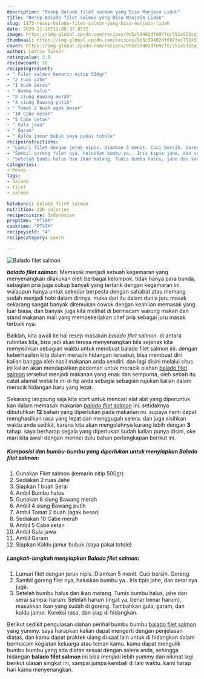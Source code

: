 ```yaml
---
description: "Resep Balado filet salmon yang Bisa Manjain Lidah"
title: "Resep Balado filet salmon yang Bisa Manjain Lidah"
slug: 1173-resep-balado-filet-salmon-yang-bisa-manjain-lidah
date: 2020-11-16T12:00:37.057Z
image: https://img-global.cpcdn.com/recipes/9d5c59402df697fe/751x532cq70/balado-filet-salmon-foto-resep-utama.jpg
thumbnail: https://img-global.cpcdn.com/recipes/9d5c59402df697fe/751x532cq70/balado-filet-salmon-foto-resep-utama.jpg
cover: https://img-global.cpcdn.com/recipes/9d5c59402df697fe/751x532cq70/balado-filet-salmon-foto-resep-utama.jpg
author: Lottie Turner
ratingvalue: 3.9
reviewcount: 10
recipeingredient:
- " Filet salmon kemarin nitip 500gr"
- "2 ruas Jahe"
- "1 buah Serai"
- " Bumbu halus"
- "8 siung Bawang merah"
- "4 siung Bawang putih"
- " Tomat 2 buah agak besar"
- "10 Cabe merah"
- "5 Cabe setan"
- " Gula jawa"
- " Garam"
- " Kaldu jamur bubuk saya pakai totole"
recipeinstructions:
- "Lumuri filet dengan jeruk nipis. Diamkan 5 menit. Cuci bersih. Goreng."
- "Sambil goreng filet nya, haluskan bumbu ya.. Iris tipis jahe, dan serai nya juga."
- "Setelah bumbu halus dan ikan matang. Tumis bumbu halus, jahe dan serai sampai harum. Setelah harum (ingat ya, benar benar harum), masukkan ikan yang sudah di goreng. Tambahkan gula, garam, dan kaldu jamur. Koreksi rasa, dan siap di hidangkan."
categories:
- Resep
tags:
- balado
- filet
- salmon

katakunci: balado filet salmon 
nutrition: 226 calories
recipecuisine: Indonesian
preptime: "PT19M"
cooktime: "PT47M"
recipeyield: "4"
recipecategory: Lunch

---
```



![Balado filet salmon](https://img-global.cpcdn.com/recipes/9d5c59402df697fe/751x532cq70/balado-filet-salmon-foto-resep-utama.jpg)

<b><i>balado filet salmon</i></b>, Memasak menjadi sebuah kegemaran yang menyenangkan dilakukan oleh berbagai kelompok. tidak hanya para bunda, sebagian pria juga cukup banyak yang tertarik dengan kegemaran ini. walaupun hanya untuk sekedar berpesta dengan sahabat atau memang sudah menjadi hobi dalam dirinya. maka dari itu dalam dunia juru masak sekarang sangat banyak ditemukan cowok dengan keahlian memasak yang luar biasa, dan banyak juga kita melihat di bermacam warung makan dan stand makanan mall yang mempekerjakan chef pria sebagai juru masak terbaik nya.

Baiklah, kita awali ke hal resep masakan <i>balado filet salmon</i>. di antara rutinitas kita, bisa jadi akan terasa menyenangkan bila sejenak kita menyisihkan sebagian waktu untuk membuat balado filet salmon ini. dengan keberhasilan kita dalam meracik hidangan tersebut, bisa membuat diri kalian bangga oleh hasil makanan anda sendiri. dan lagi disini melalui situs ini kalian akan mendapatkan pedoman untuk meracik olahan <u>balado filet salmon</u> tersebut menjadi makanan yang enak dan sempurna, oleh sebab itu catat alamat website ini di hp anda sebagai sebagian rujukan kalian dalam meracik hidangan baru yang lezat.




Sekarang langsung saja kita start untuk mencari alat alat yang diperuntuk kan dalam memasak makanan <u><i>balado filet salmon</i></u> ini. setidaknya dibutuhkan <b>12</b> bahan yang diperlukan pada makanan ini. supaya nanti dapat menghasilkan rasa yang lezat dan menggugah selera. dan juga sisihkan waktu anda sedikit, karena kita akan mengolahnya kurang lebih dengan <b>3</b> tahap. saya berharap segala yang diperlukan sudah kalian punya disini, oke mari kita awali dengan merinci dulu bahan perlengkapan berikut ini.

<!--inarticleads1-->

##### Komposisi dan bumbu-bumbu yang diperlukan untuk menyiapkan Balado filet salmon:

1. Gunakan  Filet salmon (kemarin nitip 500gr)
1. Sediakan 2 ruas Jahe
1. Siapkan 1 buah Serai
1. Ambil  Bumbu halus
1. Gunakan 8 siung Bawang merah
1. Ambil 4 siung Bawang putih
1. Ambil  Tomat 2 buah (agak besar)
1. Sediakan 10 Cabe merah
1. Ambil 5 Cabe setan
1. Ambil  Gula jawa
1. Ambil  Garam
1. Siapkan  Kaldu jamur bubuk (saya pakai totole)




<!--inarticleads2-->

##### Langkah-langkah menyiapkan Balado filet salmon:

1. Lumuri filet dengan jeruk nipis. Diamkan 5 menit. Cuci bersih. Goreng.
1. Sambil goreng filet nya, haluskan bumbu ya.. Iris tipis jahe, dan serai nya juga.
1. Setelah bumbu halus dan ikan matang. Tumis bumbu halus, jahe dan serai sampai harum. Setelah harum (ingat ya, benar benar harum), masukkan ikan yang sudah di goreng. Tambahkan gula, garam, dan kaldu jamur. Koreksi rasa, dan siap di hidangkan.




Berikut sedikit pengulasan olahan perihal bumbu bumbu <u>balado filet salmon</u> yang yummy. saya harapkan kalian dapat mengerti dengan penjelasan diatas, dan kamu dapat praktek ulang di saat lain untuk di hidangkan dalam bermacam kegiatan keluarga atau teman kamu. kamu dapat mengulik bumbu bumbu yang ada diatas sesuai dengan selera anda, sehingga hidangan <b>balado filet salmon</b> ini bisa menjadi lebih yummy dan nikmat lagi. berikut ulasan singkat ini, sampai jumpa kembali di lain waktu. kami harap hari kamu menyenangkan.

